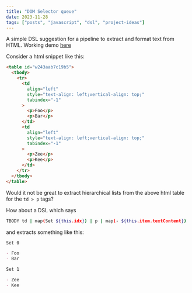 ```yaml
---
title: "DOM Selector queue"
date: 2023-11-28
tags: ["posts", "javascript", "dsl", "project-ideas"]
---
```


A simple DSL suggestion for a pipeline to extract and format text from HTML. Working demo [here](https://labs.oldweaver.co.in/projects/html-extractor)

<!-- excerpt -->

Consider a html snippet like this:

```html
<table id="w243aab7c19b5">
  <tbody>
    <tr>
      <td
        align="left"
        style="text-align: left;vertical-align: top;"
        tabindex="-1"
      >
        <p>Foo</p>
        <p>Bar</p>
      </td>
      <td
        align="left"
        style="text-align: left;vertical-align: top;"
        tabindex="-1"
      >
        <p>Zee</p>
        <p>Kee</p>
      </td>
    </tr>
  </tbody>
</table>
```

Would it not be great to extract hierarchical lists from the above html table
for the `td > p` tags?

How about a DSL which says

```bash
TBODY td | map(Set ${this.idx}) | p | map(- ${this.item.textContent})
```

and extracts something like this:

```markdown
Set 0

- Foo
- Bar

Set 1

- Zee
- Kee
```

